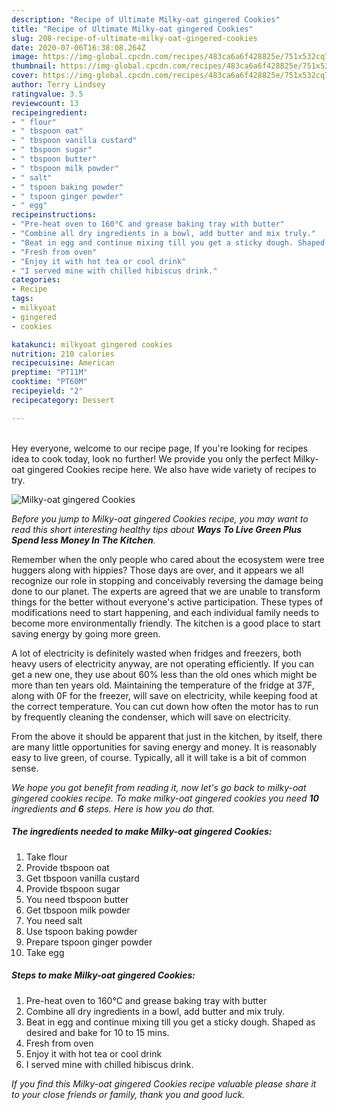 ```yaml
---
description: "Recipe of Ultimate Milky-oat gingered Cookies"
title: "Recipe of Ultimate Milky-oat gingered Cookies"
slug: 208-recipe-of-ultimate-milky-oat-gingered-cookies
date: 2020-07-06T16:38:08.264Z
image: https://img-global.cpcdn.com/recipes/483ca6a6f428825e/751x532cq70/milky-oat-gingered-cookies-recipe-main-photo.jpg
thumbnail: https://img-global.cpcdn.com/recipes/483ca6a6f428825e/751x532cq70/milky-oat-gingered-cookies-recipe-main-photo.jpg
cover: https://img-global.cpcdn.com/recipes/483ca6a6f428825e/751x532cq70/milky-oat-gingered-cookies-recipe-main-photo.jpg
author: Terry Lindsey
ratingvalue: 3.5
reviewcount: 13
recipeingredient:
- " flour"
- " tbspoon oat"
- " tbspoon vanilla custard"
- " tbspoon sugar"
- " tbspoon butter"
- " tbspoon milk powder"
- " salt"
- " tspoon baking powder"
- " tspoon ginger powder"
- " egg"
recipeinstructions:
- "Pre-heat oven to 160°C and grease baking tray with butter"
- "Combine all dry ingredients in a bowl, add butter and mix truly."
- "Beat in egg and continue mixing till you get a sticky dough. Shaped as desired and bake for 10 to 15 mins."
- "Fresh from oven"
- "Enjoy it with hot tea or cool drink"
- "I served mine with chilled hibiscus drink."
categories:
- Recipe
tags:
- milkyoat
- gingered
- cookies

katakunci: milkyoat gingered cookies 
nutrition: 210 calories
recipecuisine: American
preptime: "PT11M"
cooktime: "PT60M"
recipeyield: "2"
recipecategory: Dessert

---
```

<br>
Hey everyone, welcome to our recipe page, If you're looking for recipes idea to cook today, look no further! We provide you only the perfect Milky-oat gingered Cookies recipe here. We also have wide variety of recipes to try.
<br>


![Milky-oat gingered Cookies](https://img-global.cpcdn.com/recipes/483ca6a6f428825e/751x532cq70/milky-oat-gingered-cookies-recipe-main-photo.jpg)

<i>Before you jump to Milky-oat gingered Cookies recipe, you may want to read this short interesting healthy tips about 
<strong>Ways To Live Green Plus Spend less Money In The Kitchen</strong>.</i>
</br>

Remember when the only people who cared about the ecosystem were tree huggers along with hippies? Those days are over, and it appears we all recognize our role in stopping and conceivably reversing the damage being done to our planet. The experts are agreed that we are unable to transform things for the better without everyone's active participation. These types of modifications need to start happening, and each individual family needs to become more environmentally friendly. The kitchen is a good place to start saving energy by going more green.

A lot of electricity is definitely wasted when fridges and freezers, both heavy users of electricity anyway, are not operating efficiently. If you can get a new one, they use about 60% less than the old ones which might be more than ten years old. Maintaining the temperature of the fridge at 37F, along with 0F for the freezer, will save on electricity, while keeping food at the correct temperature. You can cut down how often the motor has to run by frequently cleaning the condenser, which will save on electricity.

From the above it should be apparent that just in the kitchen, by itself, there are many little opportunities for saving energy and money. It is reasonably easy to live green, of course. Typically, all it will take is a bit of common sense.


<i>We hope you got benefit from reading it, now let's go back to milky-oat gingered cookies recipe. To make milky-oat gingered cookies you need <strong>10</strong> ingredients and <strong>6</strong> steps. Here is how you do that.
</i>

##### The ingredients needed to make Milky-oat gingered Cookies:

1. Take  flour
1. Provide  tbspoon oat
1. Get  tbspoon vanilla custard
1. Provide  tbspoon sugar
1. You need  tbspoon butter
1. Get  tbspoon milk powder
1. You need  salt
1. Use  tspoon baking powder
1. Prepare  tspoon ginger powder
1. Take  egg


##### Steps to make Milky-oat gingered Cookies:

1. Pre-heat oven to 160°C and grease baking tray with butter
1. Combine all dry ingredients in a bowl, add butter and mix truly.
1. Beat in egg and continue mixing till you get a sticky dough. Shaped as desired and bake for 10 to 15 mins.
1. Fresh from oven
1. Enjoy it with hot tea or cool drink
1. I served mine with chilled hibiscus drink.


<i>If you find this Milky-oat gingered Cookies recipe valuable please share it to your close friends or family, thank you and good luck.</i>
